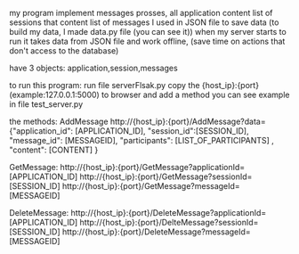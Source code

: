 my program implement messages prosses,
all application content list of sessions that  content list of messages
I used in JSON file to save data
(to build my data, I made data.py file (you can see it))
when my server starts to run it takes data from JSON file and work offline, (save time on actions that don't access to the database)

have 3 objects: application,session,messages

to run this program:
run file serverFlsak.py
copy the {host_ip}:{port}(example:127.0.0.1:5000) to browser
and add a method
you can see example in file test_server.py

the methods:
AddMessage
http://{host_ip}:{port}/AddMessage?data={"application_id": [APPLICATION_ID], "session_id":[SESSION_ID], "message_id": [MESSAGEID], "participants": [LIST_OF_PARTICIPANTS] , "content": [CONTENT] }

GetMessage:
http://{host_ip}:{port}/GetMessage?applicationId=[APPLICATION_ID]
http://{host_ip}:{port}/GetMessage?sessionId=[SESSION_ID]
http://{host_ip}:{port}/GetMessage?messageId=[MESSAGEID]

DeleteMessage:
http://{host_ip}:{port}/DeleteMessage?applicationId= [APPLICATION_ID]
http://{host_ip}:{port}/DelteMessage?sessionId=[SESSION_ID]
http://{host_ip}:{port}/DeleteMessage?messageId=[MESSAGEID]
